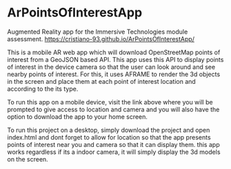 # ArPointsOfInterestApp
Augmented Reality app for the Immersive Technologies module assessment.
https://cristiano-93.github.io/ArPointsOfInterestApp/

This is a mobile AR web app which will download OpenStreetMap points of interest from a GeoJSON based API.
This app uses this API to display points of interest in the device camera so that the user can look around and see nearby points of interest.
For this, it uses AFRAME to render the 3d objects in the screen and place them at each point of interest location and according to the its type.

To run this app on a mobile device, visit the link above where you will be prompted to give access to location and camera and you will also have the option to download the app to your home screen.

To run this project on a desktop, simply download the project and open index.html and dont forget to allow for location so that the app presents points of interest near you and camera so that it can display them. this app works regardless if its a indoor camera, it will simply display the 3d models on the screen.
